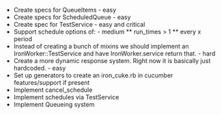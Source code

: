 * Create specs for QueueItems - easy
* Create specs for ScheduledQueue - easy
* Create spec for TestService - easy and critical
* Support schedule options of: - medium
** run_times > 1
** every x period
* Instead of creating a bunch of mixins we should implement an IronWorker::TestService and have IronWorker.service return that. - hard
* Create a more dynamic response system. Right now it is basically just hardcoded. - easy
* Set up generators to create an iron_cuke.rb in cucumber features/support if present
* Implement cancel_schedule
* Implement schedules via TestService
* Implement Queueing system

